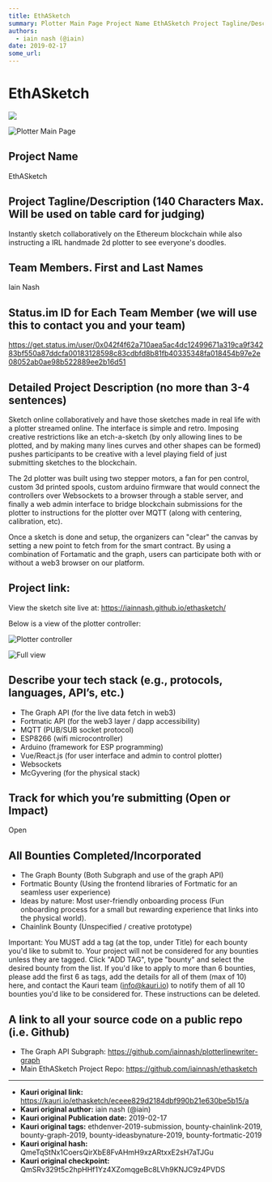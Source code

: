 ```yaml
---
title: EthASketch
summary: Plotter Main Page Project Name EthASketch Project Tagline/Description (140 Characters Max. Will be used on table card for judging) Instantly sketch collaboratively on the Ethereum blockchain while also instructing a IRL handmade 2d plotter to see everyones doodles. Team Members. First and Last Names Iain Nash Status.im ID for Each Team Member (we will use this to contact you and your team) https-//get.status.im/user/0x042f4f62a710aea5ac4dc12499671a319ca9f34283bf550a87ddcfa00183128598c83cdbfd8b81
authors:
  - iain nash (@iain)
date: 2019-02-17
some_url: 
---
```


# EthASketch

![](https://ipfs.infura.io/ipfs/QmRQyt2sfib3NAXHy7WjxyCd5ZcSXontkjQ1Pfz5WKgpWz)


![Plotter Main Page](https://ipfs.infura.io/ipfs/QmPpwMcHAQtTEPdeGo2BwMw9nVFz3UQFjRatUhTrNc6TDB)
## Project Name
EthASketch

## Project Tagline/Description (140 Characters Max. Will be used on table card for judging)
Instantly sketch collaboratively on the Ethereum blockchain while also instructing a IRL handmade 2d plotter to see everyone's doodles.

## Team Members. First and Last Names
Iain Nash

## Status.im ID for Each Team Member (we will use this to contact you and your team)
https://get.status.im/user/0x042f4f62a710aea5ac4dc12499671a319ca9f34283bf550a87ddcfa00183128598c83cdbfd8b81fb40335348fa018454b97e2e08052ab0ae98b522889ee2b16d51

## Detailed Project Description (no more than 3-4 sentences)
Sketch online collaboratively and have those sketches made in real life with a plotter streamed online. The interface is simple and retro. Imposing creative restrictions like an etch-a-sketch (by only allowing lines to be plotted, and by making many lines curves and other shapes can be formed) pushes participants to be creative with a level playing field of just submitting sketches to the blockchain.

The 2d plotter was built using two stepper motors, a fan for pen control, custom 3d printed spools, custom arduino firmware that would connect the controllers over Websockets to a browser through a stable server, and finally a web admin interface to bridge blockchain submissions for the plotter to instructions for the plotter over MQTT (along with centering, calibration, etc).

Once a sketch is done and setup, the organizers can "clear" the canvas by setting a new point to fetch from for the smart contract. By using a combination of Fortamatic and the graph, users can participate both with or without a web3 browser on our platform.

## Project link:
View the sketch site live at: https://iainnash.github.io/ethasketch/


Below is a view of the plotter controller:

![Plotter controller](https://ipfs.infura.io/ipfs/Qmar6SWwC4HdPU2nJFtPt5iDS4jvkMewECG6xCXrJm274F)

![Full view](https://ipfs.infura.io/ipfs/QmVKzd3YhmvP5Ft26VHUxfbCyN4X4SyuFC6dtSQxuqUfdV)

## Describe your tech stack (e.g., protocols, languages, API’s, etc.)
* The Graph API (for the live data fetch in web3)
* Fortmatic API (for the web3 layer / dapp accessibility)
* MQTT (PUB/SUB socket protocol)
* ESP8266 (wifi microcontroller)
* Arduino (framework for ESP programming)
* Vue/React.js (for user interface and admin to control plotter)
* Websockets
* McGyvering (for the physical stack)

## Track for which you’re submitting (Open or Impact)
Open

## All Bounties Completed/Incorporated
* The Graph Bounty (Both Subgraph and use of the graph API)
* Fortmatic Bounty (Using the frontend libraries of Fortmatic for an seamless user experience)
* Ideas by nature: Most user-friendly onboarding process (Fun onboarding process for a small but rewarding experience that links into the physical world).
* Chainlink Bounty (Unspecified / creative prototype)


Important: You MUST add a tag (at the top, under Title) for each bounty you'd like to submit to. Your project will not be considered for any bounties unless they are tagged. Click "ADD TAG", type  "bounty" and select the desired bounty from the list. If you'd like to apply to more than 6 bounties, please add the first 6 as tags, add the details for all of them (max of 10) here, and contact the Kauri team (info@kauri.io) to notify them of all 10 bounties you'd like to be considered for. These instructions can be deleted.

## A link to all your source code on a public repo (i.e. Github)
* The Graph API Subgraph: https://github.com/iainnash/plotterlinewriter-graph
* Main EthASketch Project Repo: https://github.com/iainnash/ethasketch







---

- **Kauri original link:** https://kauri.io/ethasketch/eceee829d2184dbf990b21e630be5b15/a
- **Kauri original author:** iain nash (@iain)
- **Kauri original Publication date:** 2019-02-17
- **Kauri original tags:** ethdenver-2019-submission, bounty-chainlink-2019, bounty-graph-2019, bounty-ideasbynature-2019, bounty-fortmatic-2019
- **Kauri original hash:** QmeTqStNx1CoersQirXbE8FvAHmH9xzARtxxE2sH7aTJGu
- **Kauri original checkpoint:** QmSRv329t5c2hpHHf1Yz4XZomqgeBc8LVh9KNJC9z4PVDS



